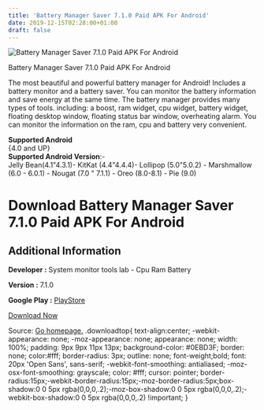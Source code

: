 ```yaml
---
title: 'Battery Manager Saver 7.1.0 Paid APK For Android'
date: 2019-12-15T02:28:00+01:00
draft: false
---
```


![Battery Manager Saver 7.1.0 Paid APK For Android](https://i1.wp.com/apkhome.net/wp-content/uploads/2019/12/Battery-Manager-Saver-7.1.0-Paid.png "Battery Manager Saver 7.1.0 Paid APK For Android")

  

Battery Manager Saver 7.1.0 Paid APK For Android

The most beautiful and powerful battery manager for Android! Includes a battery monitor and a battery saver. You can monitor the battery information and save energy at the same time. The battery manager provides many types of tools. including: a boost, ram widget, cpu widget, battery widget, floating desktop window, floating status bar window, overheating alarm. You can monitor the information on the ram, cpu and battery very convenient.

**Supported Android**  
{4.0 and UP}  
**Supported Android Version**:-  
Jelly Bean(4.1"4.3.1)- KitKat (4.4"4.4.4)- Lollipop (5.0"5.0.2) - Marshmallow (6.0 - 6.0.1) - Nougat (7.0 " 7.1.1) - Oreo (8.0-8.1) - Pie (9.0)

Download Battery Manager Saver 7.1.0 Paid APK For Android
=========================================================

Additional Information
----------------------

**Developer :** System monitor tools lab - Cpu Ram Battery

**Version :** 7.1.0

**Google Play :** [PlayStore](https://play.google.com/store/apps/details?id=com.glgjing.thor)

  

[Download Now](https://store4app.co/post/battery-manager-saver-7-1-0-paid-apk-for-android_1576345361)

  
Source: [Go homepage.](https://store4app.co/post/battery-manager-saver-7-1-0-paid-apk-for-android_1576345361) .downloadtop{ text-align:center; -webkit-appearance: none; -moz-appearance: none; appearance: none; width: 100%; padding: 9px 9px 11px 13px; background-color: #0EBD3F; border: none; color:#fff; border-radius: 3px; outline: none; font-weight;bold; font: 20px 'Open Sans', sans-serif; -webkit-font-smoothing: antialiased; -moz-osx-font-smoothing: grayscale; color: #fff; cursor: pointer; border-radius:15px;-webkit-border-radius:15px;-moz-border-radius:5px;box-shadow:0 0 5px rgba(0,0,0,.2);-moz-box-shadow:0 0 5px rgba(0,0,0,.2);-webkit-box-shadow:0 0 5px rgba(0,0,0,.2) !important; }